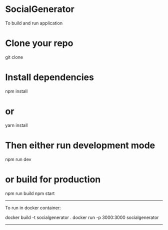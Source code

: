 # SocialGenerator

To build and run application

# Clone your repo
git clone

# Install dependencies
npm install
# or
yarn install

# Then either run development mode
npm run dev
# or build for production
npm run build
npm start

************************************************

To run in docker container:

docker build -t socialgenerator .
docker run -p 3000:3000 socialgenerator

************************************************

